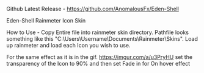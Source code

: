 Github Latest Release - https://github.com/AnomalousFx/Eden-Shell

Eden-Shell
Rainmeter Icon Skin

How to Use - 
Copy Entire file into rainmeter skin directory. Pathfile looks something like this "C:\Users\Username\Documents\Rainmeter\Skins".
Load up rainmeter and load each Icon you wish to use.

  For the same effect as it is in the gif. https://imgur.com/a/u3PryHU
  set the transparency of the Icon to 90% 
  and then set Fade in for On hover effect
  
